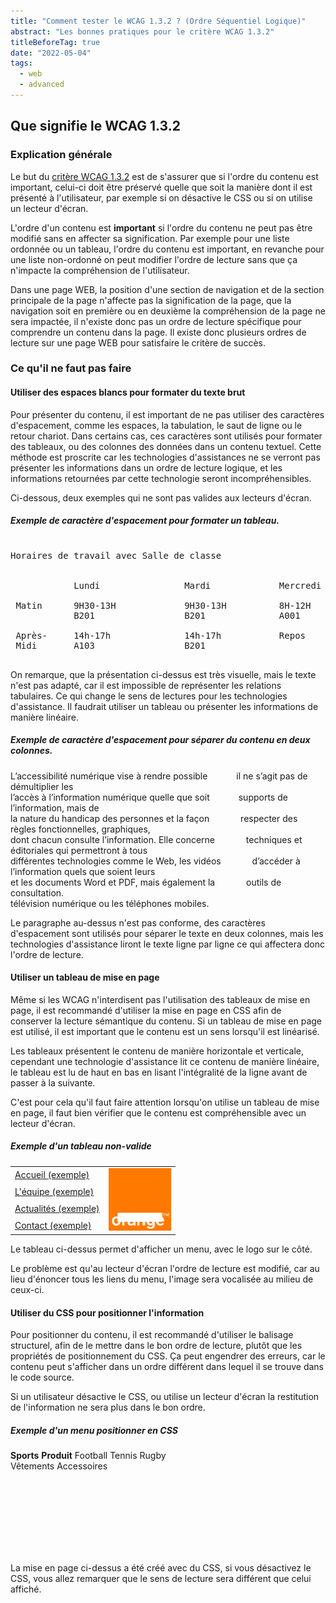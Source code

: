 ```yaml
---
title: "Comment tester le WCAG 1.3.2 ? (Ordre Séquentiel Logique)"
abstract: "Les bonnes pratiques pour le critère WCAG 1.3.2"
titleBeforeTag: true
date: "2022-05-04"
tags:
  - web
  - advanced
---
```


## Que signifie le WCAG 1.3.2

### Explication générale

Le but du  [critère WCAG 1.3.2](https://www.w3.org/WAI/WCAG21/Understanding/meaningful-sequence) est de s'assurer que si l'ordre du contenu est important, celui-ci doit être préservé quelle que soit la manière dont il est présenté à l'utilisateur, par exemple si on désactive le CSS ou si on utilise un lecteur d'écran.

L'ordre d'un contenu est <strong>important</strong> si l'ordre du contenu ne peut pas être modifié sans en affecter sa signification.
Par exemple pour une liste ordonnée ou un tableau, l'ordre du contenu est important, en revanche pour une liste non-ordonné on peut modifier l'ordre de lecture sans que ça n'impacte la compréhension de l'utilisateur.

Dans une page WEB, la position d'une section de navigation et de la section principale de la page n'affecte pas la signification de la page, que la navigation soit en première ou en deuxième la compréhension de la page ne sera impactée, il n'existe donc pas un ordre de lecture spécifique pour comprendre un contenu dans la page.
Il existe donc plusieurs ordres de lecture sur une page WEB pour satisfaire le critère de succès.


### Ce qu'il ne faut pas faire

#### Utiliser des espaces blancs pour formater du texte brut

Pour présenter du contenu, il est important de ne pas utiliser des caractères d'espacement, comme les espaces, la tabulation, le saut de ligne ou le retour chariot.
Dans certains cas, ces caractères sont utilisés pour formater des tableaux, ou des colonnes des données dans un contenu textuel. Cette méthode est proscrite car les technologies d'assistances ne se verront pas présenter les informations dans un ordre de lecture logique, et les informations retournées par cette technologie seront incompréhensibles.


Ci-dessous, deux exemples qui ne sont pas valides aux lecteurs d'écran.

##### Exemple de caractère d'espacement pour formater un tableau.

<pre class="border border-light">

Horaires de travail avec Salle de classe
 
                                                         
            Lundi                Mardi             Mercredi     

 Matin      9H30-13H             9H30-13H          8H-12H     
            B201                 B201              A001

 Après-     14h-17h              14h-17h           Repos
 Midi       A103                 B201

</pre>

On remarque, que la présentation ci-dessus est très visuelle, mais le texte n'est pas adapté, car il est impossible de représenter les relations tabulaires.
Ce qui change le sens de lectures pour les technologies d'assistance. Il faudrait utiliser un tableau ou présenter les informations de manière linéaire.

##### Exemple de caractère d'espacement pour séparer du contenu en deux colonnes.

<p class="border border-light">
L’accessibilité numérique vise à rendre possible &emsp;&emsp;&emsp;il ne s’agit pas de démultiplier les <br/>
l’accès à l’information numérique quelle que soit &emsp;&emsp;&emsp;supports de l’information, mais de<br/>
la nature du handicap des personnes et la façon &emsp;&emsp;&emsp; respecter des règles fonctionnelles, graphiques,  <br/>
dont chacun consulte l’information. Elle concerne &emsp;&emsp;&emsp; techniques et éditoriales qui permettront à tous <br/>
différentes technologies comme le Web, les vidéos &emsp;&emsp;&emsp; d’accéder à l’information quels que soient leurs <br/>
et les documents Word et PDF, mais également la &emsp;&emsp;&emsp; outils de consultation. <br/>
télévision numérique ou les téléphones mobiles. &emsp;&emsp;&emsp;
</p>

Le paragraphe au-dessus n'est pas conforme, des caractères d'espacement sont utilisés pour séparer le texte en deux colonnes, mais les technologies d'assistance liront le texte ligne par ligne ce qui affectera donc l'ordre de lecture.

#### Utiliser un tableau de mise en page

Même si les WCAG n'interdisent pas l'utilisation des tableaux de mise en page, il est recommandé d'utiliser la mise en page en CSS afin de conserver la lecture sémantique du contenu. Si un tableau de mise en page est utilisé, il est important que le contenu est un sens lorsqu'il est linéarisé.

Les tableaux présentent le contenu de manière horizontale et verticale, cependant une technologie d'assistance lit ce contenu de manière linéaire, le tableau est lu de haut en bas en lisant l'intégralité de la ligne avant de passer à la suivante.

C'est pour cela qu'il faut faire attention lorsqu'on utilise un tableau de mise en page, il faut bien vérifier que le contenu est compréhensible avec un lecteur d'écran.

##### Exemple d'un tableau non-valide

<table role="presentation" class="m-2 border border-light">
  <tr>
    <td><a href="#">Accueil <span class="visually-hidden">(exemple)</span></a></td>
    <td rowspan="4"><img src="/assets/images/orange-logo.svg" alt="exemple logo" width="100" height="100
    "></td>
  </tr>
  <tr>
    <td><a href="#">L'équipe <span class="visually-hidden">(exemple)</span></a></td>
  </tr>
  <tr>
    <td><a href="#">Actualités <span class="visually-hidden">(exemple)</span></a></td>
  </tr>
  <tr>
    <td><a href="#">Contact <span class="visually-hidden">(exemple)</span></a></td>
  </tr>
</table>

Le tableau ci-dessus permet d'afficher un menu, avec le logo sur le côté.

Le problème est qu'au lecteur d'écran l'ordre de lecture est modifié, car au lieu d'énoncer tous les liens du menu, l'image sera vocalisée au milieu de ceux-ci.

#### Utiliser du CSS pour positionner l'information

Pour positionner du contenu, il est recommandé d'utiliser le balisage structurel, afin de le mettre dans le bon ordre de lecture, plutôt que les propriétés de positionnement du CSS. Ça peut engendrer des erreurs, car le contenu peut s'afficher dans un ordre différent dans lequel il se trouve dans le code source.

Si un utilisateur désactive le CSS, ou utilise un lecteur d'écran la restitution de l'information ne sera plus dans le bon ordre.

##### Exemple d'un menu positionner en CSS

<div class="border border-light position-relative" style="width: 320px;height:180px">      
     <span class="position-absolute top-0 start-0"><strong>Sports</strong></span>       
     <span class="position-absolute top-0 end-0"><strong>Produit</strong></span>       
     <span class="position-absolute top-50 start-0">Football</span>       
     <span class="position-absolute start-0" style="top:75%!important">Tennis</span>       
     <span class="position-absolute start-0" style="top:90%!important">Rugby</span>       
     <span class="position-absolute top-50 end-0">Vêtements</span>       
     <span class="position-absolute end-0" style="top:75%!important">Accessoires</span>
</div>

<div class="mt-3">
La mise en page ci-dessus a été créé avec du CSS, si vous désactivez le CSS, vous allez remarquer que le sens de lecture sera différent que celui affiché.
</div>